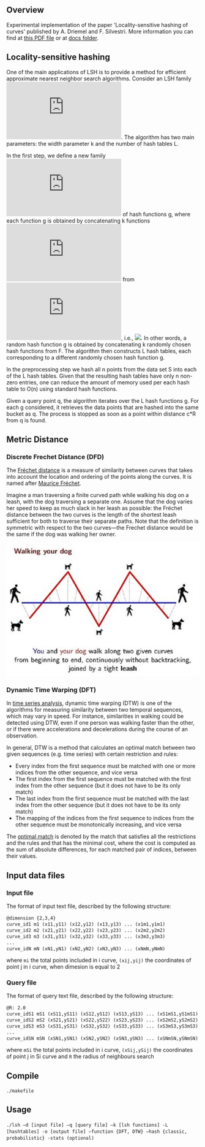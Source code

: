 ## Overview
Experimental implementation of the paper 'Locality-sensitive hashing of curves' published by A. Driemel and F. Silvestri. More information you can find at [this PDF file](http://drops.dagstuhl.de/opus/volltexte/2017/7203/pdf/LIPIcs-SoCG-2017-37.pdf) or at [docs folder](https://github.com/chanioxaris/Hashing-Search-PolygonalCurves/tree/master/doc).


## Locality-sensitive hashing
One of the main applications of LSH is to provide a method for efficient approximate nearest neighbor search algorithms. Consider an LSH family ![F](https://latex.codecogs.com/gif.latex?F). The algorithm has two main parameters: the width parameter k and the number of hash tables L.

In the first step, we define a new family ![G](https://latex.codecogs.com/gif.latex?G) of hash functions g, where each function g is obtained by concatenating k functions ![](https://latex.codecogs.com/gif.latex?h_1,....,&space;h_k) from ![F](https://latex.codecogs.com/gif.latex?F), i.e., ![](https://latex.codecogs.com/gif.latex?g(p)&space;=&space;[h_1(p),....,&space;h_k(p)]). In other words, a random hash function g is obtained by concatenating k randomly chosen hash functions from F. The algorithm then constructs L hash tables, each corresponding to a different randomly chosen hash function g.

In the preprocessing step we hash all n points from the data set S into each of the L hash tables. Given that the resulting hash tables have only n non-zero entries, one can reduce the amount of memory used per each hash table to O(n) using standard hash functions.

Given a query point q, the algorithm iterates over the L hash functions g. For each g considered, it retrieves the data points that are hashed into the same bucket as q. The process is stopped as soon as a point within distance c*R from q is found.

## Metric Distance

### Discrete Frechet Distance (DFD)
The [Fréchet distance](https://en.wikipedia.org/wiki/Fr%C3%A9chet_distance) is a measure of similarity between curves that takes into account the location and ordering of the points along the curves. It is named after [Maurice Fréchet](https://en.wikipedia.org/wiki/Maurice_Fr%C3%A9chet).

Imagine a man traversing a finite curved path while walking his dog on a leash, with the dog traversing a separate one. Assume that the dog varies her speed to keep as much slack in her leash as possible: the Fréchet distance between the two curves is the length of the shortest leash sufficient for both to traverse their separate paths. Note that the definition is symmetric with respect to the two curves—the Frechet distance would be the same if the dog was walking her owner.

![Frechet Distance](https://github.com/chanioxaris/Hashing-Search-PolygonalCurves/blob/master/img/frechet_distance.jpg)

### Dynamic Time Warping (DFT)
In [time series analysis](https://en.wikipedia.org/wiki/Time_series), dynamic time warping (DTW) is one of the algorithms for measuring similarity between two temporal sequences, which may vary in speed. For instance, similarities in walking could be detected using DTW, even if one person was walking faster than the other, or if there were accelerations and decelerations during the course of an observation. 

In general, DTW is a method that calculates an optimal match between two given sequences (e.g. time series) with certain restriction and rules:
* Every index from the first sequence must be matched with one or more indices from the other sequence, and vice versa
* The first index from the first sequence must be matched with the first index from the other sequence (but it does not have to be its only match)
* The last index from the first sequence must be matched with the last index from the other sequence (but it does not have to be its only match)
* The mapping of the indices from the first sequence to indices from the other sequence must be monotonically increasing, and vice versa

The [optimal match](https://en.wikipedia.org/wiki/Optimal_matching) is denoted by the match that satisfies all the restrictions and the rules and that has the minimal cost, where the cost is computed as the sum of absolute differences, for each matched pair of indices, between their values.


## Input data files

### Input file 
The format of input text file, described by the following structure:
```
@dimension {2,3,4} 
curve_id1 m1 (x11,y11) (x12,y12) (x13,y13) ... (x1m1,y1m1)
curve_id2 m2 (x21,y21) (x22,y22) (x23,y23) ... (x2m2,y2m2)
curve_id3 m3 (x31,y31) (x32,y32) (x33,y33) ... (x3m3,y3m3)
...
curve_idN mN (xN1,yN1) (xN2,yN2) (xN3,yN3) ... (xNmN,yNmN)
```
where ```mi``` the total points included in i curve, ```(xij,yij)``` the coordinates of point j in i curve, when dimesion is equal to 2

### Query file 
The format of query text file, described by the following structure:
```
@R: 2.0
curve_idS1 mS1 (xS11,yS11) (xS12,yS12) (xS13,yS13) ... (xS1mS1,yS1mS1)
curve_idS2 mS2 (xS21,yS21) (xS22,yS22) (xS23,yS23) ... (xS2mS2,yS2mS2)
curve_idS3 mS3 (xS31,yS31) (xS32,yS32) (xS33,yS33) ... (xS3mS3,yS3mS3)
...
curve_idSN mSN (xSN1,ySN1) (xSN2,ySN2) (xSN3,ySN3) ... (xSNmSN,ySNmSN)
```
where ```mSi``` the total points included in i curve, ```(xSij,ySij)``` the coordinates of point j in Si curve and ```R``` the radius of neighbours search


## Compile

`./makefile`

## Usage

`./lsh –d [input file] –q [query file] –k [lsh functions] -L [hashtables] -ο [output file] –function {DFT, DTW} –hash {classic, probabilistic} -stats (optional)`
